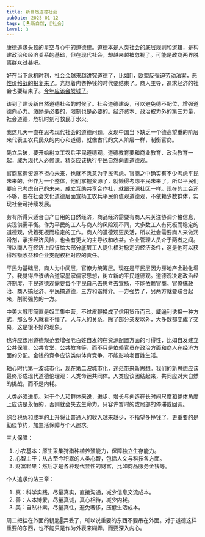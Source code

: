 ```yaml
---
title: 新自然道德社会
pubDate: 2025-01-12
tags: [🏝新自然, 👫社会]
level: 3
---
```


康德追求头顶的星空与心中的道德律。道德本是人类社会的底层规则和逻辑，是构建政治和经济关系的基础，但在现代社会，却越来越被忽视了。可能是政商两界脱离群众过甚吧。

好在当下危机时刻，社会会越来越讲究道德了，比如[]，[欧盟反强迫劳动法案]，[恶性价格战的报复来了]。光想着内卷挣钱的时代要结束了。商人主导，追求经济的社会也要结束了。[今年应该会发钱了](/xyy/20250111)。

该到了建设新自然道德社会的时候了。社会道德建设，可以避免德不配位，增强道德向心力。激励是必要的，限制也是必要的。经济资本、政治权力外的第三力量，社会道德，危机时刻可救民于水火。

我这几天一直在思考现代社会的道德问题，发现中国当下缺乏一个德高望重的阶层来代表工农兵民众的内心和道德，就像古代的文人阶层一样，制衡官商。

先立后破，要开始树立工农兵平民道德观。道德教育要和商业教育、政治教育一起，成为现代人必修课。精英应该执行平民自然向善道德观。

官商掌握资源不担心未来，也就不愿意为平民考虑。官商之中确实有不少考虑平民未来的，但作为一个整体，他们掌握资源了，就懒得考虑平民未来了。所以平民们要自己考虑自己的未来，成立互助共享合作社，就跟开源社区一样。现在的工会还不够，要在社会文化道德层面宣扬工农兵平民价值观道德观，不依赖少数群体，实现社会可持续发展。

劳有所得只适合自产自用的自然经济，商品经济需要有商人来关注协调价格信息，实现供需平衡。作为平民的工人与商人的风险观不同，大多数工人有死板而稳定的道德观，做着死板而稳定的工作。商人的道德观更灵活，所以社会需要商人来做润滑剂，承担经济风险，也会有更大的主导权和收益。企业管理人员介于两者之间。所以商人在经济上应该给大部分底层工人提供相对稳定的经济条件，这是他可以获得超额收益和企业支配权相对应的责任。

平民为基础层，商人为中间层，官僚为统筹层。现在是平民层因为房地产金融化塌了。我觉得应该结合道家墨家儒家思想，树立新的平民道德观。道德观决定政治经济制度，平民道德观需要每个平民自己去思考去宣扬，不能依赖官商。官僚搞政治、商人搞经济、平民搞道德，三方和谐博弈。一方强势了，另两方就要联合起来，削弱强势的一方。

中美大城市简直是奴工集中营，不过皮鞭换成了信用货币而已。威逼利诱换一种方式，那么多人就看不懂了。人与人的关系，除了部分亲友以外，大多数都变成了交易，这是很不好的现象。

也许应该用道德规范去增强老百姓自发的在资源配置方面的可得性，比如自发建立公共保障、公共食堂、公共教育等，而不只是依赖官员在政治方面和商人在经济方面的分配。金钱的竞争应该类似体育竞争，不能影响老百姓生活。

轴心时代第一波城市化，现在第二波城市化，迷茫带来新思想。我们的新思想应该最终形成现代道德伦理观：人类命运共同体。人类应该团结起来，共同应对大自然的挑战，而不是内耗。

人类必须进步。对于个人和群体来说，进步、增长与创造在长时间尺度和整体角度上应该是永恒的，否则就会失去生命力。只容许暂时的或局部的停滞或回调。

综合税负和成本的上升将让普通人的收入越来越少，不指望多挣钱了，更重要的是勤俭节约，加生活保障与个人追求。

三大保障：

1. 小农基本：原生采集狩猎种植养殖能力，保障独立生存能力。
2. 心智主干：从古至今积累的人类心智，包括人文与科技各方面。
3. 财富轻果：然后才是各种现代显性的财富，比如商品服务金钱等。

个人追求约法三章：

1. 真：科学实践，尽量真实，直接沟通，减少信息交流成本。
2. 善：人本博爱，尽量真诚，真心相待，减少内耗。
3. 美：自然朴素，尽量真性，避免奢侈，压低生活成本。

周二把挂在外面的钥匙🔑弄丢了，所以说重要的东西不要吊在外面。对于道德这样重要的东西，也不能只是作为外表来糊弄，而要深入内心。

[欧盟反强迫劳动法案]: https://www.bilibili.com/video/BV1KArYYLEjR/
[恶性价格战的报复来了]: https://www.bilibili.com/video/BV1nQCpYUE4C/
[加强普惠性、基础性、兜底性民生建设]: http://www.qstheory.cn/dukan/qs/2024-11/16/c_1130219248.htm
